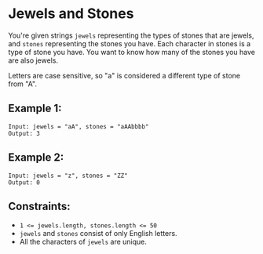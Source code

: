 # Jewels and Stones

You're given strings `jewels` representing the types of stones that are jewels, and `stones` representing the stones you
have. Each character in stones is a type of stone you have. You want to know how many of the stones you have are also
jewels.

Letters are case sensitive, so "a" is considered a different type of stone from "A".

## Example 1:

```
Input: jewels = "aA", stones = "aAAbbbb"
Output: 3
```

## Example 2:

```
Input: jewels = "z", stones = "ZZ"
Output: 0
```

## Constraints:

* `1 <= jewels.length, stones.length <= 50`
* `jewels` and `stones` consist of only English letters.
* All the characters of `jewels` are unique.
